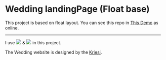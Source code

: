 # Wedding landingPage (Float base)

This project is based on float layout. You can see this repo in [This Demo](https://simamatin.github.io/Wedding/) as online.

---

I use ![](	https://img.shields.io/badge/HTML5-E34F26?style=for-the-badge&logo=html5&logoColor=white) & ![](https://img.shields.io/badge/CSS3-1572B6?style=for-the-badge&logo=css3&logoColor=white) in this project.

The Wedding website is designed by the [Kriesi](https://kriesi.at/themes/enfold-wedding/).
